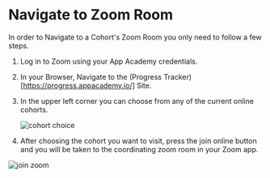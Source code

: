 # Navigate to Zoom Room

In order to Navigate to a Cohort's Zoom Room you only need to follow a few steps.

1. Log in to Zoom using your App Academy credentials.
2. In your Browser, Navigate to the (Progress Tracker)[https://progress.appacademy.io/] Site.
3. In the upper left corner you can choose from any of the current online cohorts.

   ![cohort choice][progress-tracker-1]

4. After choosing the cohort you want to visit, press the join online button and you will be taken to the coordinating zoom room in your Zoom app.

![join zoom](https://github.com/jdrichardsappacad/AppAcademy-Online-Onboarding-Instruction-Guide/assets/to/progress-tracker-2.png)

[progress-tracker-1]: https://aa-onboarding.s3.amazonaws.com/progress-tracker-1.png
[progress-tracker-join-zoom]: https://aa-onboarding.s3.amazonaws.com/progress-tracker-1.png
